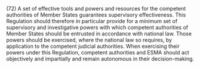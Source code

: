 (72) A set of effective tools and powers and resources for the competent authorities of Member States guarantees supervisory effectiveness. This Regulation should therefore in particular provide for a minimum set of supervisory and investigative powers with which competent authorities of Member States should be entrusted in accordance with national law. Those powers should be exercised, where the national law so requires, by application to the competent judicial authorities. When exercising their powers under this Regulation, competent authorities and ESMA should act objectively and impartially and remain autonomous in their decision-making.